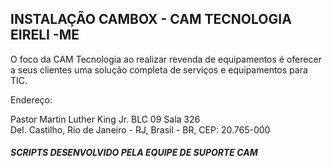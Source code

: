 ## INSTALAÇÃO CAMBOX - CAM TECNOLOGIA EIRELI -ME 

O foco da CAM Tecnologia ao realizar revenda de equipamentos é oferecer a seus clientes uma solução completa de serviços e equipamentos para TIC.

Endereço: 

Pastor Martin Luther King Jr. BLC 09 Sala 326     
Del. Castilho, Rio de Janeiro - RJ, Brasil - BR, CEP: 20.765-000                      

##### SCRIPTS DESENVOLVIDO PELA EQUIPE DE SUPORTE CAM   

